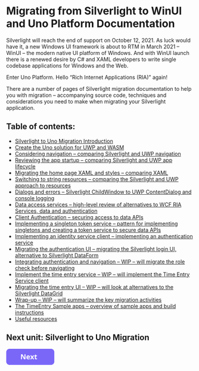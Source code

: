 # Migrating from Silverlight to WinUI and Uno Platform Documentation

Silverlight will reach the end of support  on October 12, 2021. As luck would have it, a new Windows UI framework is about to RTM in March 2021 – WinUI – the modern native UI platform of Windows. And with WinUI launch there is a renewed desire by C# and XAML developers to write single codebase applications for Windows and the Web.

Enter Uno Platform. Hello “Rich Internet Applications (RIA)” again!

There are a number of pages of Silverlight migration documentation to help you with migration – accompanying source code, techniques and considerations you need to make when migrating your Silverlight application.

## Table of contents:

* [Silverlight to Uno Migration Introduction](guides/silverlight-migration/00-overview.md)
* [Create the Uno solution for UWP and WASM](guides/silverlight-migration/01-create-uno-solution.md)
* [Considering navigation – comparing Silverlight and UWP navigation](guides/silverlight-migration/02-considering-navigation.md)
* [Reviewing the app startup – comparing Silverlight and UWP app lifecycle](guides/silverlight-migration/03-review-app-startup.md)
* [Migrating the home page XAML and styles – comparing XAML](guides/silverlight-migration/04-migrate-home-page-xaml-and-styles.md)
* [Switching to string resources – comparing the Silverlight and UWP approach to resources](guides/silverlight-migration/05-string-resources.md)
* [Dialogs and errors – Silverlight ChildWindow to UWP ContentDialog and console logging](guides/silverlight-migration/07-dialogs.md)
* [Data access services – high-level review of alternatives to WCF RIA Services, data and authentication](guides/silverlight-migration/08-data-access-overview.md)
* [Client Authentication – securing access to data APIs](guides/silverlight-migration/09-client-auth-service.md)
* [Implementing a singleton token service – pattern for implementing singletons and creating a token service to secure data APIs](guides/silverlight-migration/10-implementing-singleton-token-service.md)
* [Implementing an identity service client – implementing an authentication service](guides/silverlight-migration/11-implementing-identity-service-client.md)
* [Migrating the authentication UI – migrating the Silverlight login UI, alternative to Silverlight DataForm](guides/silverlight-migration/12-migrate-auth-ui.md)
* [Integrating authentication and navigation – WIP – will migrate the role check before navigating](guides/silverlight-migration/13-integrating-auth-and-navigation.md)
* [Implement the time entry service – WIP – will implement the Time Entry Service client](guides/silverlight-migration/14-implement-timeentry-services.md)
* [Migrating the time entry UI – WIP – will look at alternatives to the Silverlight DataGrid](guides/silverlight-migration/15-migrate-timeentry-ui.md)
* [Wrap-up – WIP – will summarize the key migration activities](guides/silverlight-migration/20-wrap-up.md)
* [The TimeEntry Sample apps – overview of sample apps and build instructions](guides/silverlight-migration/98-timeentry-samples.md)
* [Useful resources](guides/silverlight-migration/99-useful-resources.md)

## Next unit: Silverlight to Uno Migration

[![button](guides/silverlight-migration/assets/NextButton.png)](guides/silverlight-migration/00-overview.md)
